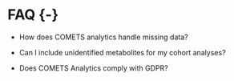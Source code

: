 

# FAQ {-}


* How does COMETS analytics handle missing data?


* Can I include unidentified metabolites for my cohort analyses?

* Does COMETS Analytics comply with GDPR?

